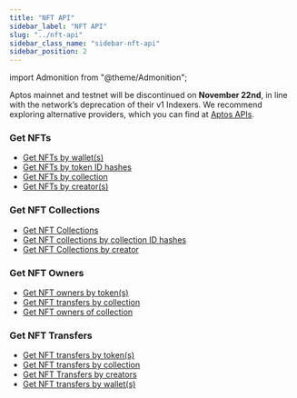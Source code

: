 ```yaml
---
title: "NFT API"
sidebar_label: "NFT API"
slug: "../nft-api"
sidebar_class_name: "sidebar-nft-api"
sidebar_position: 2
---
```


import Admonition from "@theme/Admonition";

<Admonition type="warning" icon="🚨" title="Aptos: Confirmed Deprecation (60 Days Notice)">
  <p>
    Aptos mainnet and testnet will be discontinued on <strong>November 22nd</strong>, in line with the network’s deprecation of their v1 Indexers. We recommend exploring alternative providers, which you can find at <a href="https://aptos.dev/en/build/apis">Aptos APIs</a>.
  </p>
</Admonition>

### Get NFTs

- [Get NFTs by wallet(s)](/web3-data-api/aptos/reference/get-nft-by-wallet-addresses)
- [Get NFTs by token ID hashes](/web3-data-api/aptos/reference/get-nfts-by-ids)
- [Get NFTs by collection](/web3-data-api/aptos/reference/get-nfts-by-collection)
- [Get NFTs by creator(s)](/web3-data-api/aptos/reference/get-nfts-by-creators)

### Get NFT Collections

- [Get NFT Collections](/web3-data-api/aptos/reference/get-nft-collections)
- [Get NFT collections by collection ID hashes](/web3-data-api/aptos/reference/get-nft-collections-by-ids)
- [Get NFT Collections by creator](/web3-data-api/aptos/reference/get-nft-collections-by-creator)

### Get NFT Owners

- [Get NFT owners by token(s)](/web3-data-api/aptos/reference/get-nft-owners-by-tokens)
- [Get NFT transfers by collection](/web3-data-api/aptos/reference/get-nft-owners-by-collection)
- [Get NFT owners of collection](/web3-data-api/aptos/reference/get-nft-owners-of-collection)

### Get NFT Transfers

- [Get NFT transfers by token(s)](/web3-data-api/aptos/reference/get-nft-transfers-by-ids)
- [Get NFT transfers by collection](/web3-data-api/aptos/reference/get-nft-transfers-by-collection)
- [Get NFT Transfers by creators](/web3-data-api/aptos/reference/get-nft-transfers-by-creators)
- [Get NFT transfers by wallet(s)](/web3-data-api/aptos/reference/get-nft-transfers-by-wallets)
